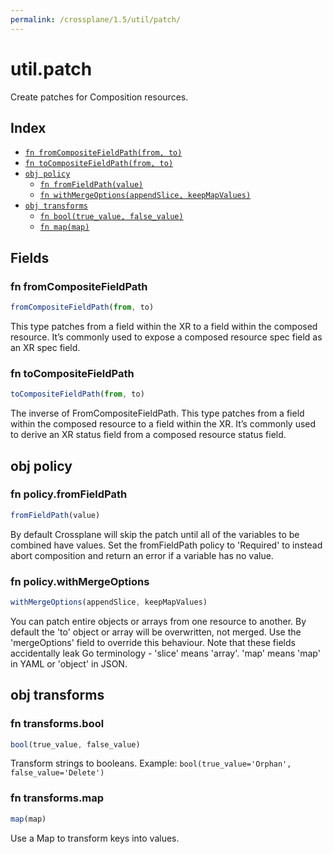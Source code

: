 ```yaml
---
permalink: /crossplane/1.5/util/patch/
---
```


# util.patch

Create patches for Composition resources.

## Index

* [`fn fromCompositeFieldPath(from, to)`](#fn-fromcompositefieldpath)
* [`fn toCompositeFieldPath(from, to)`](#fn-tocompositefieldpath)
* [`obj policy`](#obj-policy)
  * [`fn fromFieldPath(value)`](#fn-policyfromfieldpath)
  * [`fn withMergeOptions(appendSlice, keepMapValues)`](#fn-policywithmergeoptions)
* [`obj transforms`](#obj-transforms)
  * [`fn bool(true_value, false_value)`](#fn-transformsbool)
  * [`fn map(map)`](#fn-transformsmap)

## Fields

### fn fromCompositeFieldPath

```ts
fromCompositeFieldPath(from, to)
```

This type patches from a field within the XR to a field within the composed
resource. It’s commonly used to expose a composed resource spec field as an XR
spec field.


### fn toCompositeFieldPath

```ts
toCompositeFieldPath(from, to)
```

The inverse of FromCompositeFieldPath. This type patches from a field within the
composed resource to a field within the XR. It’s commonly used to derive an XR
status field from a composed resource status field.


## obj policy



### fn policy.fromFieldPath

```ts
fromFieldPath(value)
```

By default Crossplane will skip the patch until all of the variables to be
combined have values. Set the fromFieldPath policy to 'Required' to instead
abort composition and return an error if a variable has no value.


### fn policy.withMergeOptions

```ts
withMergeOptions(appendSlice, keepMapValues)
```

You can patch entire objects or arrays from one resource to another. By default
the 'to' object or array will be overwritten, not merged. Use the 'mergeOptions'
field to override this behaviour. Note that these fields accidentally leak Go
terminology - 'slice' means 'array'. 'map' means 'map' in YAML or 'object' in
JSON.


## obj transforms



### fn transforms.bool

```ts
bool(true_value, false_value)
```

Transform strings to booleans.
Example: `bool(true_value='Orphan', false_value='Delete')`


### fn transforms.map

```ts
map(map)
```

Use a Map to transform keys into values.
